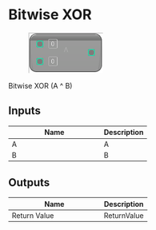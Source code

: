 # Bitwise XOR

<div align="left" data-full-width="false">

<figure><img src="Bitwise_XOR.png" alt=""><figcaption></figcaption></figure>

</div>

Bitwise XOR (A ^ B)

## Inputs

<table>
<thead><tr><th width="170">Name</th><th>Description</th></tr></thead>
<tbody>
<tr><td>A</td><td>A</td></tr>
<tr><td>B</td><td>B</td></tr>
</tbody>
</table>

## Outputs

<table>
<thead><tr><th width="170">Name</th><th>Description</th></tr></thead>
<tbody>
<tr><td>Return Value</td><td>ReturnValue</td></tr>
</tbody>
</table>